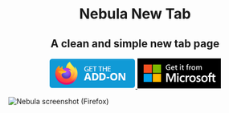 
<h1 align="center">
    Nebula New Tab
</h1>
<h2 align="center">
    A clean and simple new tab page
</h2>

<p> </p>

<p align="center">
<a href="https://addons.mozilla.org/en-US/firefox/addon/nebula-new-tab/" target="_blank">
    <img src="get-addon-firefox.png" title="Get Nebula New Tab on Firefox!" />
</a>
<a href="https://microsoftedge.microsoft.com/addons/detail/iagkoeigpdjjchjinnjjjgkanpcmknhj" target="_blank">
    <img src="get-addon-edge.png" title="Get Nebula New Tab on Microsoft Edge!" />
</a>
</p>

![Nebula screenshot (Firefox)](nebula-new-tab-screenshot-firefox.png)